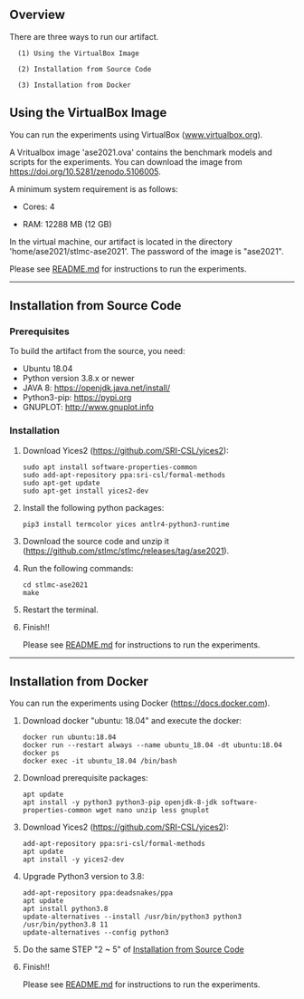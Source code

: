 ## Overview

There are three ways to run our artifact.

      (1) Using the VirtualBox Image 

      (2) Installation from Source Code

      (3) Installation from Docker 
      
## Using the VirtualBox Image

You can run the experiments using VirtualBox (www.virtualbox.org). 

A Vritualbox image 'ase2021.ova' contains the benchmark models and scripts for the experiments. 
You can download the image from https://doi.org/10.5281/zenodo.5106005.

A minimum system requirement is as follows:

  - Cores: 4

  - RAM: 12288 MB (12 GB)

In the virtual machine, our artifact is located in the directory 
'home/ase2021/stlmc-ase2021'. The password of the image is "ase2021".

   Please see [README.md](README.md#running-the-experiments) for instructions to run the experiments.

---

## Installation from Source Code

### Prerequisites

To build the artifact from the source, you need:

- Ubuntu 18.04
- Python version 3.8.x or newer
- JAVA 8: https://openjdk.java.net/install/
- Python3-pip: https://pypi.org
- GNUPLOT: http://www.gnuplot.info

### Installation

1. Download Yices2 (https://github.com/SRI-CSL/yices2):

   ~~~
   sudo apt install software-properties-common
   sudo add-apt-repository ppa:sri-csl/formal-methods
   sudo apt-get update
   sudo apt-get install yices2-dev
   ~~~

2. Install the following python packages:

   ~~~
   pip3 install termcolor yices antlr4-python3-runtime
   ~~~

3. Download the source code and unzip it (https://github.com/stlmc/stlmc/releases/tag/ase2021).
4. Run the following commands:

   ~~~
   cd stlmc-ase2021
   make
   ~~~

5. Restart the terminal.

6. Finish!!

   Please see [README.md](README.md#running-the-experiments) for instructions to run the experiments.

---

## Installation from Docker

You can run the experiments using Docker (https://docs.docker.com).

1. Download docker "ubuntu: 18.04" and execute the docker:

   ~~~
   docker run ubuntu:18.04 
   docker run --restart always --name ubuntu_18.04 -dt ubuntu:18.04 
   docker ps
   docker exec -it ubuntu_18.04 /bin/bash 
   ~~~

2. Download prerequisite packages:

   ~~~
   apt update
   apt install -y python3 python3-pip openjdk-8-jdk software-properties-common wget nano unzip less gnuplot
   ~~~

3. Download Yices2 (https://github.com/SRI-CSL/yices2):

   ~~~
   add-apt-repository ppa:sri-csl/formal-methods
   apt update
   apt install -y yices2-dev
   ~~~

4. Upgrade Python3 version to 3.8:

   ~~~
   add-apt-repository ppa:deadsnakes/ppa
   apt update
   apt install python3.8
   update-alternatives --install /usr/bin/python3 python3 /usr/bin/python3.8 11
   update-alternatives --config python3 
   ~~~

5. Do the same STEP "2 ~ 5" of [Installation from Source Code](INSTALL.md#installation) 

6. Finish!!

   Please see [README.md](README.md#running-the-experiments) for instructions to run the experiments. 

